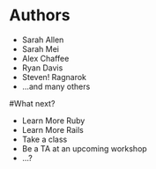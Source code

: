 # Authors
* Sarah Allen
* Sarah Mei
* Alex Chaffee
* Ryan Davis
* Steven! Ragnarok
* ...and many others

#What next?
* Learn More Ruby
* Learn More Rails
* Take a class
* Be a TA at an upcoming workshop
* ...?

